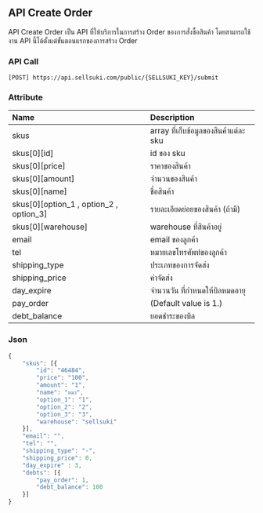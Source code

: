 ## API Create Order

API Create Order เป็น API ที่ให้บริการในการสร้าง Order ของการสั่งซื้อสินค้า โดยสามารถใช้งาน API นี้ได้ตั้งแต่ขั้นตอนแรกของการสร้าง Order

### API Call

```
[POST] https://api.sellsuki.com/public/{SELLSUKI_KEY}/submit
```

### Attribute

| **Name** | **Description** |
| :--- | :--- |
| skus | array ที่เก็บข้อมูลของสินค้าแต่ละ sku |
| skus\[0\]\[id\] | id ของ sku |
| skus\[0\]\[price\] | ราคาของสินค้า |
| skus\[0\]\[amount\] | จำนวนของสินค้า |
| skus\[0\]\[name\] | ชื่อสินค้า |
| skus\[0\]\[option_1 , option_2 , option_3\] | รายละเอียดย่อยของสินค้า \(ถ้ามี\) |
| skus\[0\]\[warehouse\] | warehouse ที่สินค้าอยู่ |
| email | email ของลูกค้า |
| tel | หมายเลขโทรศัพท์ของลูกค้า |
| shipping\_type | ประเภทของการจัดส่ง |
| shipping\_price | ค่าจัดส่ง |
| day\_expire | จำนวนวัน ที่กำหนดให้บิลหมดอายุ |
| pay\_order | \(Default value is 1.\) |
| debt\_balance | ยอดชำระของบิล |

### Json

```js
{
    "skus": [{
        "id": "46484",
        "price": "100",
        "amount": "1",
        "name": "หมา",
        "option_1": "1",
        "option_2": "2",
        "option_3": "3",
        "warehouse": "sellsuki"
    }],
    "email": "",
    "tel": "",
    "shipping_type": "-",
    "shipping_price": 0,
    "day_expire" : 3,
    "debts": [{
        "pay_order": 1,
        "debt_balance": 100
    }]
}
```



